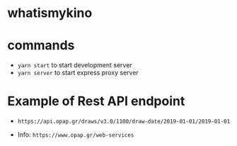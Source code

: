 # whatismykino

# commands

- `yarn start` to start development server
- `yarn server` to start express proxy server

# Example of Rest API endpoint

- `https://api.opap.gr/draws/v3.0/1100/draw-date/2019-01-01/2019-01-01`

* Info: `https://www.opap.gr/web-services`
